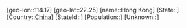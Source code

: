 ﻿---
location: [22.25,114.17]
type: City
SpocWebEntityId: 31015
isDeleted: false
confidential: public
tags:
- geo/City

---

[geo-lon::114.17]
[geo-lat::22.25]
[name::Hong Kong]
[State::]
[Country::[China](geo/Continent/Asia/China.md)]
[StateId::]
[Population::]
[Unknown::]

